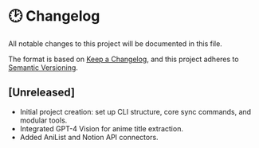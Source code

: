 # 🕑 Changelog

All notable changes to this project will be documented in this file.

The format is based on [Keep a Changelog](https://keepachangelog.com/en/1.0.0/),
and this project adheres to [Semantic Versioning](https://semver.org/spec/v2.0.0.html).

## [Unreleased]

- Initial project creation: set up CLI structure, core sync commands, and modular tools.
- Integrated GPT-4 Vision for anime title extraction.
- Added AniList and Notion API connectors.